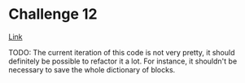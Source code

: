 # Challenge 12

[Link](http://cryptopals.com/sets/2/challenges/12)

TODO: The current iteration of this code is not very pretty, it should
definitely be possible to refactor it a lot. For instance, it shouldn't be
necessary to save the whole dictionary of blocks.
